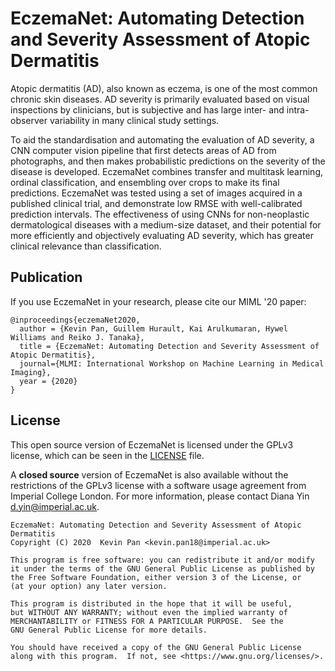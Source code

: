 # EczemaNet: Automating Detection and Severity Assessment of Atopic Dermatitis

Atopic dermatitis (AD), also known as eczema, is one of the most common chronic skin diseases. AD severity is primarily evaluated based on visual inspections by clinicians, but is subjective and has large inter- and intra-observer variability in many clinical study settings.

To aid the standardisation and automating the evaluation of AD severity, a CNN computer vision pipeline that first detects areas of AD from photographs, and then makes probabilistic predictions on the severity of the disease is developed. EczemaNet combines transfer and multitask learning, ordinal classification, and ensembling over crops to make its final predictions. EczemaNet was tested using a set of images acquired in a published clinical trial, and demonstrate low RMSE with well-calibrated prediction intervals. The effectiveness of using CNNs for non-neoplastic dermatological diseases with a medium-size dataset, and their potential for more efficiently and objectively evaluating AD severity, which has greater clinical relevance than classification.

## Publication

If you use EczemaNet in your research, please cite our MIML '20 paper:

``` text
@inproceedings{eczemaNet2020,
  author = {Kevin Pan, Guillem Hurault, Kai Arulkumaran, Hywel Williams and Reiko J. Tanaka},
  title = {EczemaNet: Automating Detection and Severity Assessment of Atopic Dermatitis},
  journal={MLMI: International Workshop on Machine Learning in Medical Imaging},
  year = {2020}
}
```

## License

This open source version of EczemaNet is licensed under the GPLv3 license, which can be seen in the [LICENSE](/LICENSE) file.

A **closed source** version of EczemaNet is also available without the restrictions of the GPLv3 license with a software usage agreement from Imperial College London. For more information, please contact Diana Yin <d.yin@imperial.ac.uk>.

``` text
EczemaNet: Automating Detection and Severity Assessment of Atopic Dermatitis
Copyright (C) 2020  Kevin Pan <kevin.pan18@imperial.ac.uk>

This program is free software: you can redistribute it and/or modify
it under the terms of the GNU General Public License as published by
the Free Software Foundation, either version 3 of the License, or
(at your option) any later version.

This program is distributed in the hope that it will be useful,
but WITHOUT ANY WARRANTY; without even the implied warranty of
MERCHANTABILITY or FITNESS FOR A PARTICULAR PURPOSE.  See the
GNU General Public License for more details.

You should have received a copy of the GNU General Public License
along with this program.  If not, see <https://www.gnu.org/licenses/>.
```
